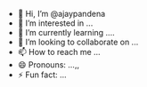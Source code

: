 - 👋 Hi, I’m @ajaypandena
- 👀 I’m interested in ... 
- 🌱 I’m currently learning ....
- 💞️ I’m looking to collaborate on ...
- 📫 How to reach me ...
- 😄 Pronouns: ...,,
- ⚡ Fun fact: ...
 
<!---
ajaypandena/ajaypandena is a ✨ special ✨ repository because its `README.md` (this file) appears on your GitHub profile.
You can click the Preview link to take a look at your changes.
--->
